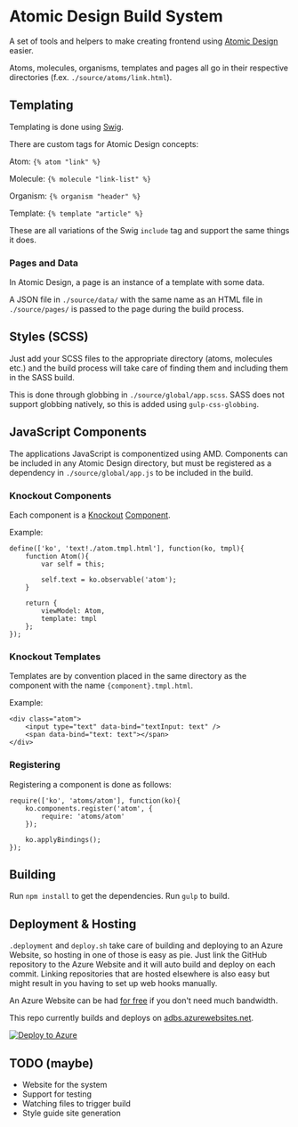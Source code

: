 # Atomic Design Build System

A set of tools and helpers to make creating frontend using [Atomic Design](http://bradfrost.com/blog/post/atomic-web-design/) easier.

Atoms, molecules, organisms, templates and pages all go in their respective directories (f.ex. `./source/atoms/link.html`).

## Templating
Templating is done using [Swig](http://paularmstrong.github.io/swig/).

There are custom tags for Atomic Design concepts:

Atom: `{% atom "link" %}`

Molecule: `{% molecule "link-list" %}`

Organism: `{% organism "header" %}`

Template: `{% template "article" %}`

These are all variations of the Swig `include` tag and support the same things it does.

### Pages and Data
In Atomic Design, a page is an instance of a template with some data.

A JSON file in `./source/data/` with the same name as an HTML file in `./source/pages/` is passed to the page during the build process.

## Styles (SCSS)
Just add your SCSS files to the appropriate directory (atoms, molecules etc.) and the build process will take care of finding them and including them in the SASS build.

This is done through globbing in `./source/global/app.scss`. SASS does not support globbing natively, so this is added using `gulp-css-globbing`.

## JavaScript Components
The applications JavaScript is componentized using AMD. Components can be included in any Atomic Design directory, but must be registered as a dependency in `./source/global/app.js` to be included in the build.

### Knockout Components
Each component is a [Knockout](http://knockoutjs.com) [Component](http://knockoutjs.com/documentation/component-overview.html).

Example:

```
define(['ko', 'text!./atom.tmpl.html'], function(ko, tmpl){
    function Atom(){
        var self = this;

        self.text = ko.observable('atom');
    }

    return {
        viewModel: Atom,
        template: tmpl
    };
});
```

### Knockout Templates
Templates are by convention placed in the same directory as the component with the name `{component}.tmpl.html`.

Example:

```
<div class="atom">
    <input type="text" data-bind="textInput: text" />
    <span data-bind="text: text"></span>
</div>
```

### Registering
Registering a component is done as follows:

```
require(['ko', 'atoms/atom'], function(ko){
    ko.components.register('atom', {
        require: 'atoms/atom'
    });

    ko.applyBindings();
});
```

## Building
Run `npm install` to get the dependencies.
Run `gulp` to build.

## Deployment & Hosting
`.deployment` and `deploy.sh` take care of building and deploying to an Azure Website, so hosting in one of those is easy as pie. Just link the GitHub repository to the Azure Website and it will auto build and deploy on each commit. Linking repositories that are hosted elsewhere is also easy but might result in you having to set up web hooks manually.

An Azure Website can be had [for free](http://azure.microsoft.com/nb-no/pricing/details/websites/) if you don't need much bandwidth.

This repo currently builds and deploys on [adbs.azurewebsites.net](adbs.azurewebsites.net).

[![Deploy to Azure](http://azuredeploy.net/deploybutton.png)](https://azuredeploy.net/?repository=https://github.com/pellebjerkestrand/AtomicDesignBuildSystem)

## TODO (maybe)
- Website for the system
- Support for testing
- Watching files to trigger build
- Style guide site generation
